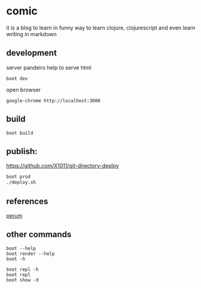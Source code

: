 # comic

it is a blog to learn in funny way to learn clojure, clojurescript
and even learn writing in markdown


## development


server pandeiro help to serve html

    boot dev

open browser

    google-chrome http://localhost:3000


## build

    boot build

## publish:


<!---
git subtree push --prefix target/public origin gh-pages
--->

 https://github.com/X1011/git-directory-deploy

```sh
boot prod
./deploy.sh
```
<!--
    boot prod
    git add release && git commit -m "Initial dist subtree commit"
    git subtree push --prefix release origin gh-pages
-->
<!--
    boot prod

    git checkout gh-pages
    sudo cp -r release/* .
    sudo rm -r release
    sudo rm -r build out nohup.out

    git add --all
    git commit -m 'version xyz'
    git push -u origin gh-pages

    git checkout master
-->

## references

[perum](https://github.com/hashobject/perun/wiki/Getting-Started)


## other commands

    boot --help
    boot render --help
    boot -h

    boot repl -h
    boot repl
    boot show -d
